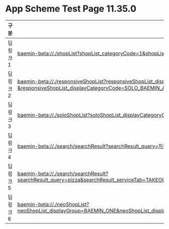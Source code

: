 # App Scheme Test Page 11.35.0

<html>
  <head></head>
  <body>
    <table class="table table-striped">
    <thead>
    <tr>
        <th scope="col">구분</th>
        <th scope="col">경로</th>
    </tr>
    </thead>
    <tbody>
    <tr>
        <td>
            딥링크 1
        </td>
        <td>
            <a class="baeminScheme" href="baemin-beta://./shopList?shopList_categoryCode=1&shopList_displayCategory=1&shopList_filters=%7b%22sorts%22%3a%5b%7b%22code%22%3a%22SORT__FAST%22%7d%5d%2c%22filters%22%3a%5b%7b%22type%22%3a%22MINIMUM_ORDER_PRICE%22%2c%22options%22%3a%5b%7b%22code%22%3a%22MINIMUM_ORDER_PRICE__LOWER_THAN_5000%22%7d%5d%7d%5d%2c%22toggleFilters%22%3a%5b%7b%22code%22%3a%22OTHER__SOLO%22%7d%2c%7b%22code%22%3a%22OTHER__COUPON%22%7d%5d%7d">
              baemin-beta://./shopList?shopList_categoryCode=1&shopList_displayCategory=1&shopList_filters=%7b%22sorts%22%3a%5b%7b%22code%22%3a%22SORT__FAST%22%7d%5d%2c%22filters%22%3a%5b%7b%22type%22%3a%22MINIMUM_ORDER_PRICE%22%2c%22options%22%3a%5b%7b%22code%22%3a%22MINIMUM_ORDER_PRICE__LOWER_THAN_5000%22%7d%5d%7d%5d%2c%22toggleFilters%22%3a%5b%7b%22code%22%3a%22OTHER__SOLO%22%7d%2c%7b%22code%22%3a%22OTHER__COUPON%22%7d%5d%7d
          </a>
        </td>
    </tr>
    <tr>
      <td>
          딥링크 2
      </td>
      <td>
          <a class="baeminScheme" href="baemin-beta://./responsiveShopList?responsiveShopList_displayGroup=SOLO_BAEMIN&responsiveShopList_title=1인분&responsiveShopList_displayCategoryCode=SOLO_BAEMIN_ALL&responsiveShopList_filters=%7b%22sorts%22%3a%5b%7b%22code%22%3a%22SORT__FAST%22%7d%5d%2c%22filters%22%3a%5b%7b%22type%22%3a%22MINIMUM_ORDER_PRICE%22%2c%22options%22%3a%5b%7b%22code%22%3a%22MINIMUM_ORDER_PRICE__LOWER_THAN_5000%22%7d%5d%7d%5d%2c%22toggleFilters%22%3a%5b%7b%22code%22%3a%22OTHER__COUPON%22%7d%5d%7d">
           baemin-beta://./responsiveShopList?responsiveShopList_displayGroup=SOLO_BAEMIN&responsiveShopList_title=1인분&responsiveShopList_displayCategoryCode=SOLO_BAEMIN_ALL&responsiveShopList_filters=%7b%22sorts%22%3a%5b%7b%22code%22%3a%22SORT__FAST%22%7d%5d%2c%22filters%22%3a%5b%7b%22type%22%3a%22MINIMUM_ORDER_PRICE%22%2c%22options%22%3a%5b%7b%22code%22%3a%22MINIMUM_ORDER_PRICE__LOWER_THAN_5000%22%7d%5d%7d%5d%2c%22toggleFilters%22%3a%5b%7b%22code%22%3a%22OTHER__COUPON%22%7d%5d%7d
        </a>
      </td>
    </tr>
    <tr>
      <td>
          딥링크 3
      </td>
      <td>
          <a class="baeminScheme" href="baemin-beta://./soloShopList?soloShopList_displayCategoryCode=SOLO_BAEMIN_SNACK&soloShopList_filters=%7b%22sorts%22%3a%5b%7b%22code%22%3a%22SORT__FAST%22%7d%5d%2c%22filters%22%3a%5b%7b%22type%22%3a%22MINIMUM_ORDER_PRICE%22%2c%22options%22%3a%5b%7b%22code%22%3a%22MINIMUM_ORDER_PRICE__LOWER_THAN_5000%22%7d%5d%7d%5d%2c%22toggleFilters%22%3a%5b%7b%22code%22%3a%22OTHER__COUPON%22%7d%5d%7d">
            baemin-beta://./soloShopList?soloShopList_displayCategoryCode=SOLO_BAEMIN_SNACK&soloShopList_filters=%7b%22sorts%22%3a%5b%7b%22code%22%3a%22SORT__FAST%22%7d%5d%2c%22filters%22%3a%5b%7b%22type%22%3a%22MINIMUM_ORDER_PRICE%22%2c%22options%22%3a%5b%7b%22code%22%3a%22MINIMUM_ORDER_PRICE__LOWER_THAN_5000%22%7d%5d%7d%5d%2c%22toggleFilters%22%3a%5b%7b%22code%22%3a%22OTHER__COUPON%22%7d%5d%7d
        </a>
      </td>
    </tr>
    <tr>
        <td>
            딥링크 4
        </td>
        <td>
            <a class="baeminScheme" href="baemin-beta://./search/searchResult?searchResult_query=치킨&searchResult_serviceTab=DELIVERY&searchResult_filters=%7b%22sorts%22%3a%5b%7b%22code%22%3a%22SORT__FAST%22%7d%5d%2c%22filters%22%3a%5b%7b%22type%22%3a%22MINIMUM_ORDER_PRICE%22%2c%22options%22%3a%5b%7b%22code%22%3a%22MINIMUM_ORDER_PRICE__LOWER_THAN_5000%22%7d%5d%7d%5d%2c%22toggleFilters%22%3a%5b%7b%22code%22%3a%22OTHER__SOLO%22%7d%2c%7b%22code%22%3a%22OTHER__COUPON%22%7d%5d%7d">
              baemin-beta://./search/searchResult?searchResult_query=치킨&searchResult_serviceTab=DELIVERY&searchResult_filters=%7b%22sorts%22%3a%5b%7b%22code%22%3a%22SORT__FAST%22%7d%5d%2c%22filters%22%3a%5b%7b%22type%22%3a%22MINIMUM_ORDER_PRICE%22%2c%22options%22%3a%5b%7b%22code%22%3a%22MINIMUM_ORDER_PRICE__LOWER_THAN_5000%22%7d%5d%7d%5d%2c%22toggleFilters%22%3a%5b%7b%22code%22%3a%22OTHER__SOLO%22%7d%2c%7b%22code%22%3a%22OTHER__COUPON%22%7d%5d%7d
          </a>
        </td>
    </tr>
    <tr>
      <td>
          딥링크 5
      </td>
      <td>
          <a class="baeminScheme" href="baemin-beta://./search/searchResult?searchResult_query=pizza&searchResult_serviceTab=TAKEOUT&searchResult_filters=%7b%22sorts%22%3a%5b%7b%22code%22%3a%22SORT__DISTANCE%22%7d%5d%2c%22filters%22%3a%5b%7b%22type%22%3a%22STAR_SCORE%22%2c%22options%22%3a%5b%7b%22code%22%3a%22STAR_SCORE__MORE_THAN_35%22%7d%5d%7d%5d%2c%22toggleFilters%22%3a%5b%7b%22code%22%3a%22OTHER__USE_RESERVATION_ORDER%22%7d%2c%7b%22code%22%3a%22OTHER__COUPON_DISCOUNT%22%7d%5d%7d">
            baemin-beta://./search/searchResult?searchResult_query=pizza&searchResult_serviceTab=TAKEOUT&searchResult_filters=%7b%22sorts%22%3a%5b%7b%22code%22%3a%22SORT__DISTANCE%22%7d%5d%2c%22filters%22%3a%5b%7b%22type%22%3a%22STAR_SCORE%22%2c%22options%22%3a%5b%7b%22code%22%3a%22STAR_SCORE__MORE_THAN_35%22%7d%5d%7d%5d%2c%22toggleFilters%22%3a%5b%7b%22code%22%3a%22OTHER__USE_RESERVATION_ORDER%22%7d%2c%7b%22code%22%3a%22OTHER__COUPON_DISCOUNT%22%7d%5d%7d
        </a>
      </td>
    </tr>
    <tr>
      <td>
          딥링크 6
      </td>
      <td>
          <a class="baeminScheme" href="baemin-beta://./neoShopList?neoShopList_displayGroup=BAEMIN_ONE&neoShopList_displayCategoryCode=BAEMIN_ONE_ZZIM_TANG&neoShopList_filters=%7b%22sorts%22%3a%5b%7b%22code%22%3a%22SORT__FAST%22%7d%5d%2c%22filters%22%3a%5b%7b%22type%22%3a%22MINIMUM_ORDER_PRICE%22%2c%22options%22%3a%5b%7b%22code%22%3a%22MINIMUM_ORDER_PRICE__LOWER_THAN_5000%22%7d%5d%7d%5d%2c%22toggleFilters%22%3a%5b%7b%22code%22%3a%22OTHER__SOLO%22%7d%2c%7b%22code%22%3a%22OTHER__COUPON%22%7d%5d%7d">
            baemin-beta://./neoShopList?neoShopList_displayGroup=BAEMIN_ONE&neoShopList_displayCategoryCode=BAEMIN_ONE_ZZIM_TANG&neoShopList_filters=%7b%22sorts%22%3a%5b%7b%22code%22%3a%22SORT__FAST%22%7d%5d%2c%22filters%22%3a%5b%7b%22type%22%3a%22MINIMUM_ORDER_PRICE%22%2c%22options%22%3a%5b%7b%22code%22%3a%22MINIMUM_ORDER_PRICE__LOWER_THAN_5000%22%7d%5d%7d%5d%2c%22toggleFilters%22%3a%5b%7b%22code%22%3a%22OTHER__SOLO%22%7d%2c%7b%22code%22%3a%22OTHER__COUPON%22%7d%5d%7d
        </a>
      </td>
    </tr>
    </tbody>
